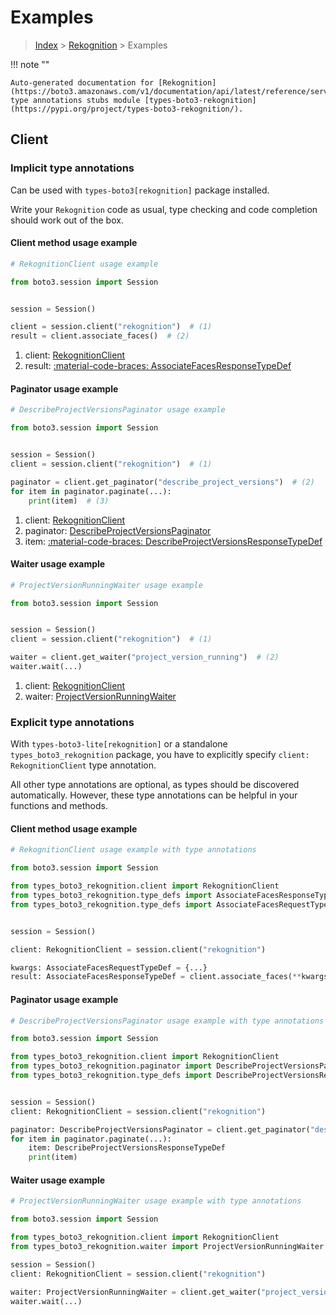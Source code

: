 # Examples

> [Index](../README.md) > [Rekognition](./README.md) > Examples

!!! note ""

    Auto-generated documentation for [Rekognition](https://boto3.amazonaws.com/v1/documentation/api/latest/reference/services/rekognition.html#rekognition)
    type annotations stubs module [types-boto3-rekognition](https://pypi.org/project/types-boto3-rekognition/).

## Client

### Implicit type annotations

Can be used with `types-boto3[rekognition]` package installed.

Write your `Rekognition` code as usual,
type checking and code completion should work out of the box.


#### Client method usage example

```python
# RekognitionClient usage example

from boto3.session import Session


session = Session()

client = session.client("rekognition")  # (1)
result = client.associate_faces()  # (2)
```

1. client: [RekognitionClient](./client.md)
2. result: [:material-code-braces: AssociateFacesResponseTypeDef](./type_defs.md#associatefacesresponsetypedef)



#### Paginator usage example

```python
# DescribeProjectVersionsPaginator usage example

from boto3.session import Session


session = Session()
client = session.client("rekognition")  # (1)

paginator = client.get_paginator("describe_project_versions")  # (2)
for item in paginator.paginate(...):
    print(item)  # (3)
```

1. client: [RekognitionClient](./client.md)
2. paginator: [DescribeProjectVersionsPaginator](./paginators.md#describeprojectversionspaginator)
3. item: [:material-code-braces: DescribeProjectVersionsResponseTypeDef](./type_defs.md#describeprojectversionsresponsetypedef)



#### Waiter usage example

```python
# ProjectVersionRunningWaiter usage example

from boto3.session import Session


session = Session()
client = session.client("rekognition")  # (1)

waiter = client.get_waiter("project_version_running")  # (2)
waiter.wait(...)
```

1. client: [RekognitionClient](./client.md)
2. waiter: [ProjectVersionRunningWaiter](./waiters.md#projectversionrunningwaiter)


### Explicit type annotations

With `types-boto3-lite[rekognition]`
or a standalone `types_boto3_rekognition` package, you have to explicitly specify `client: RekognitionClient` type annotation.

All other type annotations are optional, as types should be discovered automatically.
However, these type annotations can be helpful in your functions and methods.


#### Client method usage example

```python
# RekognitionClient usage example with type annotations

from boto3.session import Session

from types_boto3_rekognition.client import RekognitionClient
from types_boto3_rekognition.type_defs import AssociateFacesResponseTypeDef
from types_boto3_rekognition.type_defs import AssociateFacesRequestTypeDef


session = Session()

client: RekognitionClient = session.client("rekognition")

kwargs: AssociateFacesRequestTypeDef = {...}
result: AssociateFacesResponseTypeDef = client.associate_faces(**kwargs)
```



#### Paginator usage example

```python
# DescribeProjectVersionsPaginator usage example with type annotations

from boto3.session import Session

from types_boto3_rekognition.client import RekognitionClient
from types_boto3_rekognition.paginator import DescribeProjectVersionsPaginator
from types_boto3_rekognition.type_defs import DescribeProjectVersionsResponseTypeDef


session = Session()
client: RekognitionClient = session.client("rekognition")

paginator: DescribeProjectVersionsPaginator = client.get_paginator("describe_project_versions")
for item in paginator.paginate(...):
    item: DescribeProjectVersionsResponseTypeDef
    print(item)
```



#### Waiter usage example

```python
# ProjectVersionRunningWaiter usage example with type annotations

from boto3.session import Session

from types_boto3_rekognition.client import RekognitionClient
from types_boto3_rekognition.waiter import ProjectVersionRunningWaiter

session = Session()
client: RekognitionClient = session.client("rekognition")

waiter: ProjectVersionRunningWaiter = client.get_waiter("project_version_running")
waiter.wait(...)
```


